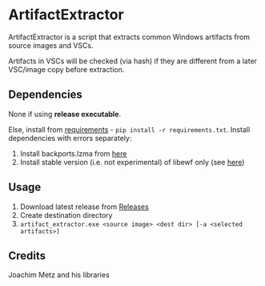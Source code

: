 # ArtifactExtractor
ArtifactExtractor is a script that extracts common Windows artifacts from source images and VSCs.

Artifacts in VSCs will be checked (via hash) if they are different from a later VSC/image copy before extraction.


## Dependencies
None if using **release executable**. 

Else, install from [requirements](https://github.com/Silv3rHorn/ArtifactExtractor/blob/master/requirements.txt) - `pip install -r requirements.txt`. Install dependencies with errors separately:
1. Install backports.lzma from [here](https://www.lfd.uci.edu/~gohlke/pythonlibs/#backports.lzma)
2. Install stable version (i.e. not experimental) of libewf only (see [here](https://github.com/log2timeline/dfvfs/issues/230))

## Usage
1. Download latest release from [Releases](https://github.com/Silv3rHorn/ArtifactExtractor/releases)
2. Create destination directory
3. `artifact_extractor.exe <source image> <dest dir> [-a <selected artifacts>]`

## Credits
Joachim Metz and his libraries
